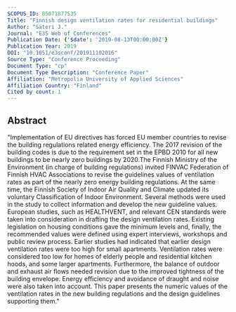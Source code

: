 ```yaml
---
SCOPUS_ID: 85071877535
Title: "Finnish design ventilation rates for residential buildings"
Author: "Säteri J."
Journal: "E3S Web of Conferences"
Publication Date: {'$date': '2019-08-13T00:00:00Z'}
Publication Year: 2019
DOI: "10.1051/e3sconf/201911102016"
Source Type: "Conference Proceeding"
Document Type: "cp"
Document Type Description: "Conference Paper"
Affiliation: "Metropolia University of Applied Sciences"
Affiliation Country: "Finland"
Cited by count: 1
---
```


## Abstract
"Implementation of EU directives has forced EU member countries to revise the building regulations related energy efficiency. The 2017 revision of the building codes is due to the requirement set in the EPBD 2010 for all new buildings to be nearly zero buildings by 2020.The Finnish Ministry of the Environment (in charge of building regulations) invited FINVAC Federation of Finnish HVAC Associations to revise the guidelines values of ventilation rates as part of the nearly zero energy building regulations. At the same time, the Finnish Society of Indoor Air Quality and Climate updated its voluntary Classification of Indoor Environment. Several methods were used in the study to collect information and develop the new guideline values. European studies, such as HEALTHVENT, and relevant CEN standards were taken into consideration in drafting the design ventilation rates. Existing legislation on housing conditions gave the minimum levels and, finally, the recommended values were defined using expert interviews, workshops and public review process. Earlier studies had indicated that earlier design ventilation rates were too high for small apartments. Ventilation rates were considered too low for homes of elderly people and residential kitchen hoods, and some larger apartments. Furthermore, the balance of outdoor and exhaust air flows needed revision due to the improved tightness of the building envelope. Energy efficiency and avoidance of draught and noise were also taken into account. This paper presents the numeric values of the ventilation rates in the new building regulations and the design guidelines supporting them."
